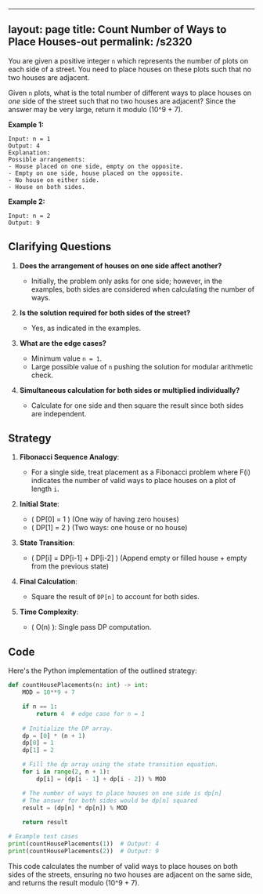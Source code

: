
---
layout: page
title:  Count Number of Ways to Place Houses-out
permalink: /s2320
---

You are given a positive integer `n` which represents the number of plots on each side of a street. You need to place houses on these plots such that no two houses are adjacent. 

Given `n` plots, what is the total number of different ways to place houses on *one* side of the street such that no two houses are adjacent? Since the answer may be very large, return it modulo \(10^9 + 7\).

**Example 1:**

```
Input: n = 1
Output: 4
Explanation: 
Possible arrangements:
- House placed on one side, empty on the opposite.
- Empty on one side, house placed on the opposite.
- No house on either side.
- House on both sides.
```

**Example 2:**

```
Input: n = 2
Output: 9
```

## Clarifying Questions

1. **Does the arrangement of houses on one side affect another?**
   - Initially, the problem only asks for one side; however, in the examples, both sides are considered when calculating the number of ways.

2. **Is the solution required for both sides of the street?**
   - Yes, as indicated in the examples.

3. **What are the edge cases?**
   - Minimum value `n = 1`.
   - Large possible value of `n` pushing the solution for modular arithmetic check.

4. **Simultaneous calculation for both sides or multiplied individually?**
   - Calculate for one side and then square the result since both sides are independent.

## Strategy

1. **Fibonacci Sequence Analogy**: 
   - For a single side, treat placement as a Fibonacci problem where F(i) indicates the number of valid ways to place houses on a plot of length `i`.

2. **Initial State**:
   - \( DP[0] = 1 \) (One way of having zero houses)
   - \( DP[1] = 2 \) (Two ways: one house or no house)

3. **State Transition**:
   - \( DP[i] = DP[i-1] + DP[i-2] \) (Append empty or filled house + empty from the previous state)

4. **Final Calculation**:
   - Square the result of `DP[n]` to account for both sides.

5. **Time Complexity**:
   - \( O(n) \): Single pass DP computation.

## Code

Here's the Python implementation of the outlined strategy:

```python
def countHousePlacements(n: int) -> int:
    MOD = 10**9 + 7

    if n == 1:
        return 4  # edge case for n = 1
    
    # Initialize the DP array.
    dp = [0] * (n + 1)
    dp[0] = 1
    dp[1] = 2

    # Fill the dp array using the state transition equation.
    for i in range(2, n + 1):
        dp[i] = (dp[i - 1] + dp[i - 2]) % MOD

    # The number of ways to place houses on one side is dp[n]
    # The answer for both sides would be dp[n] squared
    result = (dp[n] * dp[n]) % MOD
    
    return result

# Example test cases
print(countHousePlacements(1))  # Output: 4
print(countHousePlacements(2))  # Output: 9
```

This code calculates the number of valid ways to place houses on both sides of the streets, ensuring no two houses are adjacent on the same side, and returns the result modulo \(10^9 + 7\).